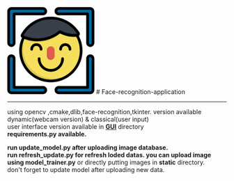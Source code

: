 <img src="faceicon.jpg" height="200px" width="200px">
# Face-recognition-application<hr>
using opencv ,cmake,dlib,face-recognition,tkinter.
version available dynamic(webcam version) & classical(user input)<br>
user interface version available in <a href="https://github.com/tirtharajsinha/Face-recognition-application/tree/main/GUI"><b>GUI</b></a> directory<br>
<b>requirements.py<b> available.<br>
 
  run <b> update_model.py </b>after uploading image database.<br>
  run <b>refresh_update.py</b> for refresh loded datas.
  you can upload image using </b>model_trainer.py</b> or directly putting images in <b>static</b> directory.<br>
  don't forget to update model after uploading new data.
   
